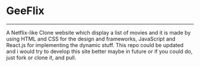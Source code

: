 # GeeFlix
-----------
A Netflix-like Clone website which display a list of movies and it is made by using HTML and CSS for the design and frameworks, JavaScript and React.js for implementing the dynamic stuff. This repo could be updated and i would try to develop this site better maybe in future or if you could do, just fork or clone it, and pull.
